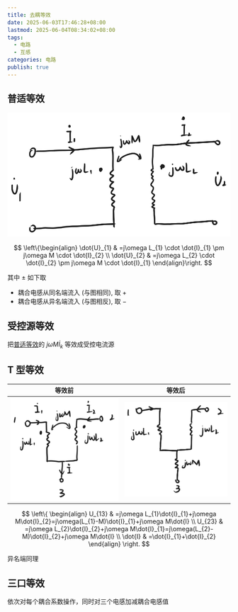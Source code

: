 ```yaml
---
title: 去耦等效
date: 2025-06-03T17:46:28+08:00
lastmod: 2025-06-04T08:34:02+08:00
tags:
  - 电路
  - 互感
categories: 电路
publish: true
---
```


## 普适等效

![去耦等效.excalidraw](./%E5%8E%BB%E8%80%A6%E7%AD%89%E6%95%88.svg)

$$
\left\{\begin{align}
\dot{U}_{1} & =j\omega L_{1} \cdot \dot{I}_{1} \pm j\omega M \cdot \dot{I}_{2} \\
\dot{U}_{2} & =j\omega L_{2} \cdot \dot{I}_{2} \pm j\omega M \cdot \dot{I}_{1}
\end{align}\right.
$$

其中 $\pm$ 如下取

- 耦合电感从同名端流入 (与图相同), 取 $+$
- 耦合电感从异名端流入 (与图相反), 取 $-$

## 受控源等效

把[普适等效](%E5%8E%BB%E8%80%A6%E7%AD%89%E6%95%88.md#)的 $j\omega M\dot{I}_{k}$ 等效成受控电流源

## T 型等效

| 等效前                                                                                                        | 等效后                                                                                                        |
| ------------------------------------------------------------------------------------------------------------- | ------------------------------------------------------------------------------------------------------------- |
| ![同名端 T 型等效前.excalidraw](./%E5%90%8C%E5%90%8D%E7%AB%AF%20T%20%E5%9E%8B%E7%AD%89%E6%95%88%E5%89%8D.svg) | ![同名端 T 型等效后.excalidraw](./%E5%90%8C%E5%90%8D%E7%AB%AF%20T%20%E5%9E%8B%E7%AD%89%E6%95%88%E5%90%8E.svg) |

$$
\left\{
\begin{align}
U_{13} & =j\omega L_{1}\dot{I}_{1}+j\omega M\dot{I}_{2}=j\omega(L_{1}-M)\dot{I}_{1}+j\omega M\dot{I} \\
U_{23} & =j\omega L_{2}\dot{I}_{2}+j\omega M\dot{I}_{1}=j\omega(L_{2}-M)\dot{I}_{2}+j\omega M\dot{I} \\
\dot{I} & =\dot{I}_{1}+\dot{I}_{2}
\end{align}
\right.
$$

异名端同理

## 三口等效

依次对每个耦合系数操作，同时对三个电感加减耦合电感值
